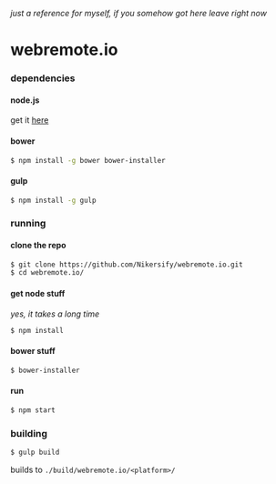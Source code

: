 *just a reference for myself, if you somehow got here leave right now*

# webremote.io

### dependencies

#### node.js

get it [here](https://nodejs.org/)

#### bower

```sh
$ npm install -g bower bower-installer
```

#### gulp
```sh
$ npm install -g gulp
```

### running

#### clone the repo

```sh
$ git clone https://github.com/Nikersify/webremote.io.git
$ cd webremote.io/
```

#### get node stuff
*yes, it takes a long time*

```sh
$ npm install
```

#### bower stuff

```sh
$ bower-installer
```

#### run

```sh
$ npm start
```

### building

```sh
$ gulp build
```
builds to `./build/webremote.io/<platform>/`